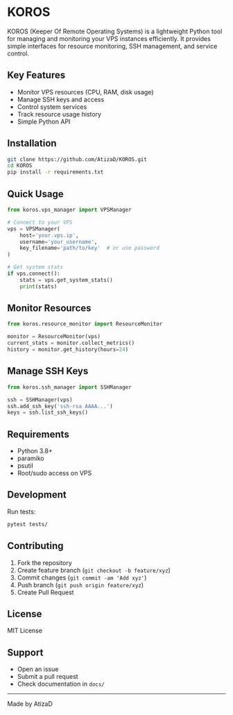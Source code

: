 # KOROS

KOROS (Keeper Of Remote Operating Systems) is a lightweight Python tool for managing and monitoring your VPS instances efficiently. It provides simple interfaces for resource monitoring, SSH management, and service control.

## Key Features

- Monitor VPS resources (CPU, RAM, disk usage)
- Manage SSH keys and access
- Control system services
- Track resource usage history
- Simple Python API

## Installation

```bash
git clone https://github.com/AtizaD/KOROS.git
cd KOROS
pip install -r requirements.txt
```

## Quick Usage

```python
from koros.vps_manager import VPSManager

# Connect to your VPS
vps = VPSManager(
    host='your.vps.ip',
    username='your_username',
    key_filename='path/to/key'  # or use password
)

# Get system stats
if vps.connect():
    stats = vps.get_system_stats()
    print(stats)
```

## Monitor Resources

```python
from koros.resource_monitor import ResourceMonitor

monitor = ResourceMonitor(vps)
current_stats = monitor.collect_metrics()
history = monitor.get_history(hours=24)
```

## Manage SSH Keys

```python
from koros.ssh_manager import SSHManager

ssh = SSHManager(vps)
ssh.add_ssh_key('ssh-rsa AAAA...')
keys = ssh.list_ssh_keys()
```

## Requirements

- Python 3.8+
- paramiko
- psutil
- Root/sudo access on VPS

## Development

Run tests:
```bash
pytest tests/
```

## Contributing

1. Fork the repository
2. Create feature branch (`git checkout -b feature/xyz`)
3. Commit changes (`git commit -am 'Add xyz'`)
4. Push branch (`git push origin feature/xyz`)
5. Create Pull Request

## License

MIT License

## Support

- Open an issue
- Submit a pull request
- Check documentation in `docs/`

---
Made by AtizaD
